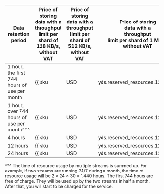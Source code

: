 | Data<br/>retention period | Price of storing<br/>data with a<br/>throughput<br/>limit per shard of 128 KB/s,<br/>without VAT | Price of storing<br/>data with a<br/>throughput<br/>limit per shard of 512 KB/s,<br/>without VAT | Price of storing<br/>data with a<br/>throughput<br/>limit per shard of 1 MB/s,<br/>without VAT |
---|---|---|---
| 1 hour, the first 744 hours of use per month | {{ sku|USD|yds.reserved_resources.128k.1h|string }} | Not provided | Not provided |
| 1 hour, over 744 hours of use per month^*^ | {{ sku|USD|yds.reserved_resources.128k.1h|pricingRate.744|string }} | Not provided | Not provided |
| 4 hours | {{ sku|USD|yds.reserved_resources.128k.4h|string }} | {{ sku|USD|yds.reserved_resources.512k.4h|string }} | {{ sku|USD|yds.reserved_resources.1m.4h|string }} |
| 12 hours | {{ sku|USD|yds.reserved_resources.128k.12h|string }} | {{ sku|USD|yds.reserved_resources.512k.12h|string }} | {{ sku|USD|yds.reserved_resources.1m.12h|string }} |
| 24 hours | {{ sku|USD|yds.reserved_resources.128k.24h|string }} | {{ sku|USD|yds.reserved_resources.512k.24h|string }} | {{ sku|USD|yds.reserved_resources.1m.24h|string }} |

^*^ The time of resource usage by multiple streams is summed up. For example, if two streams are running 24/7 during a month, the time of resource usage will be 2 × 24 × 30 = 1.440 hours. The first 744 hours are free of charge. They will be used up by the two streams in half a month. After that, you will start to be charged for the service.
